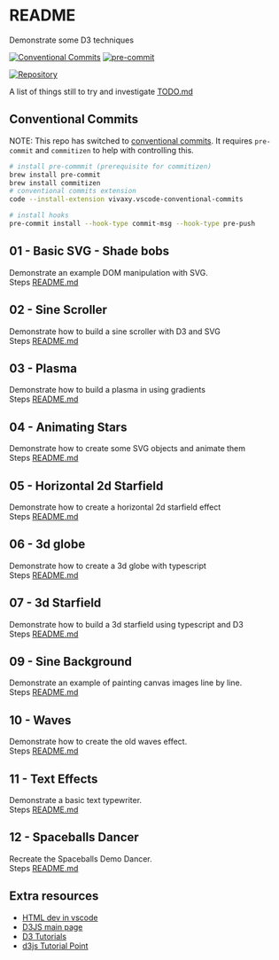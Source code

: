 # README

Demonstrate some D3 techniques

[![Conventional Commits](https://img.shields.io/badge/Conventional%20Commits-1.0.0-%23FE5196?logo=conventionalcommits&logoColor=white)](https://conventionalcommits.org) [![pre-commit](https://img.shields.io/badge/pre--commit-enabled-brightgreen?logo=pre-commit)](https://github.com/pre-commit/pre-commit)  

[![Repository](https://skillicons.dev/icons?i=d3)](https://skillicons.dev)

A list of things still to try and investigate [TODO.md](./TODO.md)  

## Conventional Commits

NOTE: This repo has switched to [conventional commits](https://www.conventionalcommits.org/en/v1.0.0). It requires `pre-commit` and `commitizen` to help with controlling this.  

```sh
# install pre-commmit (prerequisite for commitizen)
brew install pre-commit
brew install commitizen
# conventional commits extension
code --install-extension vivaxy.vscode-conventional-commits

# install hooks
pre-commit install --hook-type commit-msg --hook-type pre-push
```

## 01 - Basic SVG - Shade bobs

Demonstrate an example DOM manipulation with SVG.  
Steps [README.md](./01_basic_svg/README.md)  

## 02 - Sine Scroller

Demonstrate how to build a sine scroller with D3 and SVG  
Steps [README.md](./02_svg_sinetext/README.md)  

## 03 - Plasma

Demonstrate how to build a plasma in using gradients  
Steps [README.md](./03_plasma/README.md)  

## 04 - Animating Stars

Demonstrate how to create some SVG objects and animate them  
Steps [README.md](./04_animating_stars/README.md)  

## 05 - Horizontal 2d Starfield

Demonstrate how to create a horizontal 2d starfield effect  
Steps [README.md](./05_2d_starfield/README.md)  

## 06 - 3d globe

Demonstrate how to create a 3d globe with typescript  
Steps [README.md](./06_3d_globe/README.md)  

## 07 - 3d Starfield

Demonstrate how to build a 3d starfield using typescript and D3  
Steps [README.md](./09_sine_logo/README.md)  

## 09 - Sine Background

Demonstrate an example of painting canvas images line by line.  
Steps [README.md](./09_sine_logo/README.md)  

## 10 - Waves

Demonstrate how to create the old waves effect.  
Steps [README.md](./10_waves/README.md)  

## 11 - Text Effects

Demonstrate a basic text typewriter.  
Steps [README.md](./11_text_effects/README.md)  

## 12 - Spaceballs Dancer

Recreate the Spaceballs Demo Dancer.  
Steps [README.md](./12_spaceballs/README.md)  

## Extra resources

* [HTML dev in vscode](https://code.visualstudio.com/docs/languages/html)
* [D3JS main page](https://d3js.org/)
* [D3 Tutorials](https://github.com/d3/d3/wiki/Tutorials)
* [d3js Tutorial Point](https://www.tutorialspoint.com/d3js/d3js_introduction.htm)
